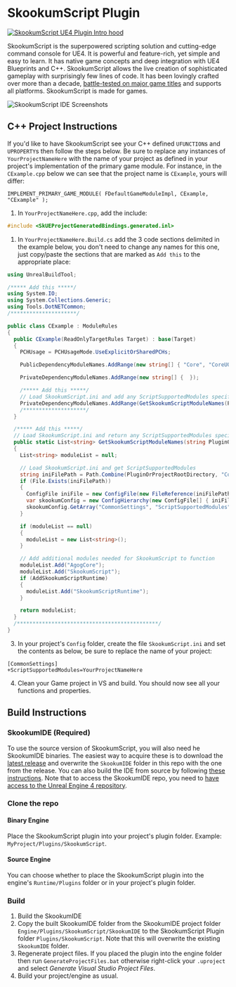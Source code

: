 # SkookumScript Plugin
[![SkookumScript UE4 Plugin Intro hood](https://i.vimeocdn.com/filter/overlay?src0=https%3A%2F%2Fi.vimeocdn.com%2Fvideo%2F527429587_640.jpg&src1=http%3A%2F%2Ff.vimeocdn.com%2Fp%2Fimages%2Fcrawler_play.png)](https://vimeo.com/133828708 "SkookumScript UE4 Plugin Intro - Click to Watch!")

SkookumScript is the superpowered scripting solution and cutting-edge command console for UE4. It is powerful and feature-rich, yet simple and easy to learn. It has native game concepts and deep integration with UE4 Blueprints and C++. SkookumScript allows the live creation of sophisticated gameplay with surprisingly few lines of code. It has been lovingly crafted over more than a decade, [battle-tested on major game titles](http://skookumscript.com/about/#sleeping-dogs) and supports all platforms. SkookumScript is made for games.

![SkookumScript IDE Screenshots](http://skookumscript.com/images/galleries/Screens.png)

## C++ Project Instructions
If you'd like to have SkookumScript see your C++ defined `UFUNCTION`s and `UPROPERTY`s then follow the steps below. Be sure to replace any instances of `YourProjectNameHere` with the name of your project as defined in your project's implementation of the primary game module. For instance, in the `CExample.cpp` below we can see that the project name is `CExample`, yours will differ:

```
IMPLEMENT_PRIMARY_GAME_MODULE( FDefaultGameModuleImpl, CExample, "CExample" );
```

1. In `YourProjectNameHere.cpp`, add the include:

```c++
#include <SkUEProjectGeneratedBindings.generated.inl>
```

1. In `YourProjectNameHere.Build.cs` add the 3 code sections delimited in the example below, you don't need to change any names for this one, just copy/paste the sections that are marked as `Add this` to the appropriate place:

```C#
using UnrealBuildTool;

/***** Add this *****/
using System.IO;
using System.Collections.Generic;
using Tools.DotNETCommon;
/*********************/

public class CExample : ModuleRules
{
  public CExample(ReadOnlyTargetRules Target) : base(Target)
  {
    PCHUsage = PCHUsageMode.UseExplicitOrSharedPCHs;

    PublicDependencyModuleNames.AddRange(new string[] { "Core", "CoreUObject", "Engine", "InputCore" });

    PrivateDependencyModuleNames.AddRange(new string[] {  });

    /***** Add this *****/
    // Load SkookumScript.ini and add any ScriptSupportedModules specified to the list of PrivateDependencyModuleNames
    PrivateDependencyModuleNames.AddRange(GetSkookumScriptModuleNames(Path.Combine(ModuleDirectory, "../..")));
    /********************/
  }

  /***** Add this *****/
  // Load SkookumScript.ini and return any ScriptSupportedModules specified
  public static List<string> GetSkookumScriptModuleNames(string PluginOrProjectRootDirectory, bool AddSkookumScriptRuntime = true)
  {
    List<string> moduleList = null;

    // Load SkookumScript.ini and get ScriptSupportedModules
    string iniFilePath = Path.Combine(PluginOrProjectRootDirectory, "Config/SkookumScript.ini");
    if (File.Exists(iniFilePath))
    {
      ConfigFile iniFile = new ConfigFile(new FileReference(iniFilePath), ConfigLineAction.Add);
      var skookumConfig = new ConfigHierarchy(new ConfigFile[] { iniFile });
      skookumConfig.GetArray("CommonSettings", "ScriptSupportedModules", out moduleList);
    }

    if (moduleList == null)
    {
      moduleList = new List<string>();
    }

    // Add additional modules needed for SkookumScript to function
    moduleList.Add("AgogCore");
    moduleList.Add("SkookumScript");
    if (AddSkookumScriptRuntime)
    {
      moduleList.Add("SkookumScriptRuntime");
    }

    return moduleList;
  }
  /*********************************************/
}
```

3. In your project's `Config` folder, create the file `SkookumScript.ini` and set the contents as below, be sure to replace the name of your project:

```
[CommonSettings]
+ScriptSupportedModules=YourProjectNameHere
```

4. Clean your Game project in VS and build. You should now see all your functions and properties.

## Build Instructions

### SkookumIDE (Required)
To use the source version of SkookumScript, you will also need he SkookumIDE binaries. The easiest way to acquire these is to download the [latest release](https://github.com/EpicSkookumScript/SkookumScript-Plugin/releases) and overwrite the `SkookumIDE` folder in this repo with the one from the release. You can also build the IDE from source by following [these instructions](https://github.com/EpicSkookumScript/SkookumIDE). Note that to access the SkookumIDE repo, you need to [have access to the Unreal Engine 4 repository](https://www.unrealengine.com/en-US/ue4-on-github).

### Clone the repo
#### Binary Engine
Place the SkookumScript plugin into your project's plugin folder. Example: `MyProject/Plugins/SkookumScript`.

#### Source Engine
You can choose whether to place the SkookumScript plugin into the engine's `Runtime/Plugins` folder or in your project's plugin folder.

### Build
1. Build the SkookumIDE
2. Copy the built SkookumIDE folder from the SkookumIDE project folder `Engine/Plugins/SkookumScript/SkookumIDE` to the SkookumScript Plugin folder `Plugins/SkookumScript`. Note that this will overwrite the existing `SkookumIDE` folder.
3. Regenerate project files. If you placed the plugin into the engine folder then run `GenerateProjectFiles.bat` otherwise right-click your `.uproject` and select *Generate Visual Studio Project Files*.
4. Build your project/engine as usual.
